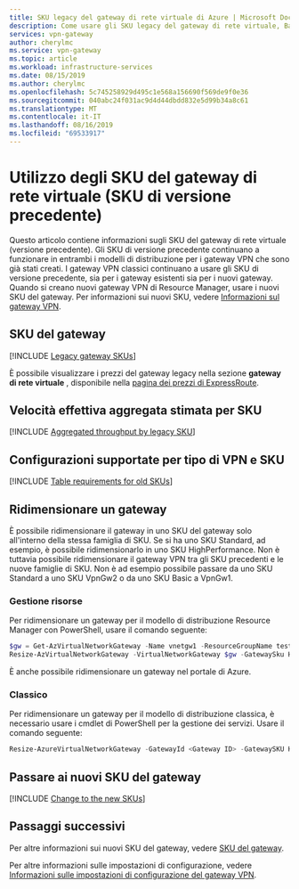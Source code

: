```yaml
---
title: SKU legacy del gateway di rete virtuale di Azure | Microsoft Docs
description: Come usare gli SKU legacy del gateway di rete virtuale, Basic, Standard e HighPerformance.
services: vpn-gateway
author: cherylmc
ms.service: vpn-gateway
ms.topic: article
ms.workload: infrastructure-services
ms.date: 08/15/2019
ms.author: cherylmc
ms.openlocfilehash: 5c745258929d495c1e568a156690f569de9f0e36
ms.sourcegitcommit: 040abc24f031ac9d4d44dbdd832e5d99b34a8c61
ms.translationtype: MT
ms.contentlocale: it-IT
ms.lasthandoff: 08/16/2019
ms.locfileid: "69533917"
---
```

# <a name="working-with-virtual-network-gateway-skus-legacy-skus"></a>Utilizzo degli SKU del gateway di rete virtuale (SKU di versione precedente)

Questo articolo contiene informazioni sugli SKU del gateway di rete virtuale (versione precedente). Gli SKU di versione precedente continuano a funzionare in entrambi i modelli di distribuzione per i gateway VPN che sono già stati creati. I gateway VPN classici continuano a usare gli SKU di versione precedente, sia per i gateway esistenti sia per i nuovi gateway. Quando si creano nuovi gateway VPN di Resource Manager, usare i nuovi SKU del gateway. Per informazioni sui nuovi SKU, vedere [Informazioni sul gateway VPN](vpn-gateway-about-vpngateways.md).

## <a name="gwsku"></a>SKU del gateway

[!INCLUDE [Legacy gateway SKUs](../../includes/vpn-gateway-gwsku-legacy-include.md)]

È possibile visualizzare i prezzi del gateway legacy nella sezione **gateway di rete virtuale** , disponibile nella [pagina dei prezzi di ExpressRoute](https://azure.microsoft.com/pricing/details/expressroute).

## <a name="agg"></a>Velocità effettiva aggregata stimata per SKU

[!INCLUDE [Aggregated throughput by legacy SKU](../../includes/vpn-gateway-table-gwtype-legacy-aggtput-include.md)]

## <a name="config"></a>Configurazioni supportate per tipo di VPN e SKU

[!INCLUDE [Table requirements for old SKUs](../../includes/vpn-gateway-table-requirements-legacy-sku-include.md)]

## <a name="resize"></a>Ridimensionare un gateway

È possibile ridimensionare il gateway in uno SKU del gateway solo all'interno della stessa famiglia di SKU. Se si ha uno SKU Standard, ad esempio, è possibile ridimensionarlo in uno SKU HighPerformance. Non è tuttavia possibile ridimensionare il gateway VPN tra gli SKU precedenti e le nuove famiglie di SKU. Non è ad esempio possibile passare da uno SKU Standard a uno SKU VpnGw2 o da uno SKU Basic a VpnGw1.

### <a name="resource-manager"></a>Gestione risorse

Per ridimensionare un gateway per il modello di distribuzione Resource Manager con PowerShell, usare il comando seguente:

```powershell
$gw = Get-AzVirtualNetworkGateway -Name vnetgw1 -ResourceGroupName testrg
Resize-AzVirtualNetworkGateway -VirtualNetworkGateway $gw -GatewaySku HighPerformance
```

È anche possibile ridimensionare un gateway nel portale di Azure.

### <a name="classicresize"></a>Classico

Per ridimensionare un gateway per il modello di distribuzione classica, è necessario usare i cmdlet di PowerShell per la gestione dei servizi. Usare il comando seguente:

```powershell
Resize-AzureVirtualNetworkGateway -GatewayId <Gateway ID> -GatewaySKU HighPerformance
```

## <a name="change"></a>Passare ai nuovi SKU del gateway

[!INCLUDE [Change to the new SKUs](../../includes/vpn-gateway-gwsku-change-legacy-sku-include.md)]

## <a name="next-steps"></a>Passaggi successivi

Per altre informazioni sui nuovi SKU del gateway, vedere [SKU del gateway](vpn-gateway-about-vpngateways.md#gwsku).

Per altre informazioni sulle impostazioni di configurazione, vedere [Informazioni sulle impostazioni di configurazione del gateway VPN](vpn-gateway-about-vpn-gateway-settings.md).
